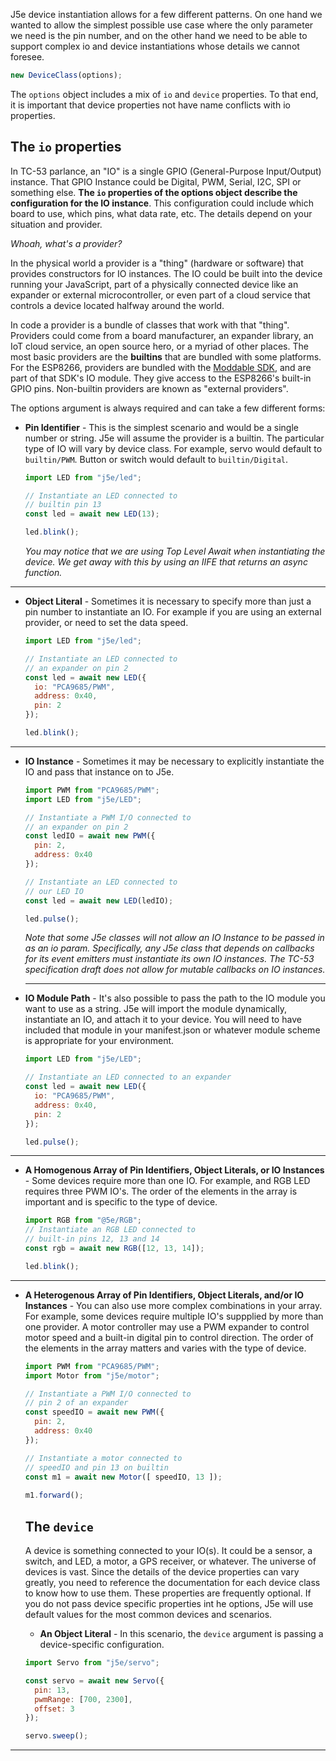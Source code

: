 J5e device instantiation allows for a few different patterns. On one hand we wanted to allow the simplest possible use case where the only parameter we need is the pin number, and on the other hand we need to be able to support complex io and device instantiations whose details we cannot foresee.

````js
new DeviceClass(options);
````

The ```options``` object includes a mix of ```io``` and ```device``` properties. To that end, it is important that device properties not have name conflicts with io properties.

## The ```io``` properties
In TC-53 parlance, an "IO" is a single GPIO (General-Purpose Input/Output) instance. That GPIO Instance could be Digital, PWM, Serial, I2C, SPI or something else. **The ```io``` properties of the options object describe the configuration for the IO instance**. This configuration could include which board to use, which pins, what data rate, etc. The details depend on your situation and provider. 

*Whoah, what's a provider?*

In the physical world a provider is a "thing" (hardware or software) that provides constructors for IO instances. The IO could be built into the device running your JavaScript, part of a physically connected device like an expander or external microcontroller, or even part of a cloud service that controls a device located halfway around the world. 

In code a provider is a bundle of classes that work with that "thing". Providers could come from a board manufacturer, an expander library, an IoT cloud service, an open source hero, or a myriad of other places. The most basic providers are the **builtins** that are bundled with some platforms. For the ESP8266, providers are bundled with the [Moddable SDK](https://github.com/Moddable-OpenSource/moddable), and are part of that SDK's IO module. They give access to the ESP8266's built-in GPIO pins. Non-builtin providers are known as "external providers".

The options argument is always required and can take a few different forms: 
* **Pin Identifier** - This is the simplest scenario and would be a single number or string. J5e will assume the provider is a builtin. The particular type of IO will vary by device class. For example, servo would default to ```builtin/PWM```. Button or switch would default to ```builtin/Digital```.
  ````js
  import LED from "j5e/led";

  // Instantiate an LED connected to 
  // builtin pin 13
  const led = await new LED(13);

  led.blink();
  ````

  *You may notice that we are using Top Level Await when instantiating the device. We get away with this by using an IIFE that returns an async function.*
---
* **Object Literal** - Sometimes it is necessary to specify more than just a pin number to instantiate an IO. For example if you are using an external provider, or need to set the data speed.
  ````js
  import LED from "j5e/led";
  
  // Instantiate an LED connected to 
  // an expander on pin 2
  const led = await new LED({
    io: "PCA9685/PWM",
    address: 0x40,
    pin: 2
  });

  led.blink();
  ```` 
---
* **IO Instance** - Sometimes it may be necessary to explicitly instantiate the IO and pass that instance on to J5e.
  ````js
  import PWM from "PCA9685/PWM";
  import LED from "j5e/LED";
  
  // Instantiate a PWM I/O connected to 
  // an expander on pin 2
  const ledIO = await new PWM({
    pin: 2,
    address: 0x40
  });
  
  // Instantiate an LED connected to 
  // our LED IO
  const led = await new LED(ledIO);

  led.pulse();  
  ````
  *Note that some J5e classes will not allow an IO Instance to be passed in as an io param. Specifically, any J5e class that depends on callbacks for its event emitters must instantiate its own IO instances. The TC-53 specification draft does not allow for mutable callbacks on IO instances.*

  ---
* **IO Module Path** - It's also possible to pass the path to the IO module you want to use as a string. J5e will import the module dynamically, instantiate an IO, and attach it to your device. You will need to have included that module in your manifest.json or whatever module scheme is appropriate for your environment.
  ````js
  import LED from "j5e/LED";
  
  // Instantiate an LED connected to an expander
  const led = await new LED({
    io: "PCA9685/PWM",
    address: 0x40,
    pin: 2
  });

  led.pulse();  
  ````
---
* **A Homogenous Array of Pin Identifiers, Object Literals, or IO Instances** - Some devices require more than one IO. For example, and RGB LED requires three PWM IO's. The order of the elements in the array is important and is specific to the type of device.
  ````js
  import RGB from "@5e/RGB";
  // Instantiate an RGB LED connected to 
  // built-in pins 12, 13 and 14 
  const rgb = await new RGB([12, 13, 14]);

  led.blink();
  ````
---
* **A Heterogenous Array of Pin Identifiers, Object Literals, and/or IO Instances** - You can also use more complex combinations in your array. For example, some devices require multiple IO's suppplied by more than one provider. A motor controller may use a PWM expander to control motor speed and a built-in digital pin to control direction. The order of the elements in the array matters and varies with the type of device.
  ````js
  import PWM from "PCA9685/PWM";
  import Motor from "j5e/motor";

  // Instantiate a PWM I/O connected to 
  // pin 2 of an expander
  const speedIO = await new PWM({
    pin: 2,
    address: 0x40
  });

  // Instantiate a motor connected to 
  // speedIO and pin 13 on builtin
  const m1 = await new Motor([ speedIO, 13 ]);
    
  m1.forward();
  ````

  ## The ```device```
  A device is something connected to your IO(s). It could be a sensor, a switch, and LED, a motor, a GPS receiver, or whatever. The universe of devices is vast. Since the details of the device properties can vary greatly, you need to reference the documentation for each device class to know how to use them. These properties are frequently optional. If you do not pass device specific properties int he options, J5e will use default values for the most common devices and scenarios.

  * **An Object Literal** - In this scenario, the ```device``` argument is passing a device-specific configuration.
  ````js
  import Servo from "j5e/servo";

  const servo = await new Servo({
    pin: 13,
    pwmRange: [700, 2300],
    offset: 3
  });

  servo.sweep();
  ````
---
